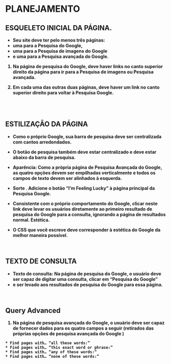 # PLANEJAMENTO

## ESQUELETO INICIAL DA PÁGINA.
   * <strong> Seu site deve ter pelo menos três páginas: <strong>
   * uma para a Pesquisa do Google,
   * uma para a Pesquisa de imagens do Google
   * e uma para a Pesquisa avançada do Google.
   1.  Na página de pesquisa do Google, deve haver links no canto superior direito da página para ir para a Pesquisa de imagens ou Pesquisa avançada. 
    
   2. Em cada uma das outras duas páginas, deve haver um link no canto superior direito para voltar à Pesquisa Google.

<br><br>

## ESTILIZAÇÃO DA PÁGINA

   * Como o próprio Google, sua barra de pesquisa deve ser centralizada com cantos arredondados.
   * O botão de pesquisa também deve estar centralizado e deve estar abaixo da barra de pesquisa.

   * Aparência: Como a própria página de Pesquisa Avançada do Google, as quatro opções devem ser empilhadas verticalmente e todos os campos de texto devem ser alinhados à esquerda.

  * Sorte . Adicione o botão “I’m Feeling Lucky”  à página principal da Pesquisa Google. 
  
  * Consistente com o próprio comportamento do Google, clicar neste link deve levar os usuários diretamente ao primeiro resultado de pesquisa do Google para a consulta, ignorando a página de resultados normal. Estética. 

  * O CSS que você escreve deve corresponder à estética do Google da melhor maneira possível.

<br>

## TEXTO DE CONSULTA

  * Texto de consulta: Na página de pesquisa do Google, o usuário deve ser capaz de digitar uma consulta, clicar em “Pesquisa do Google”
  * e ser levado aos resultados de pesquisa do Google para essa página.

<br>

## Query Advanced 

   1. Na página de pesquisa avançada do Google, o usuário deve ser capaz de fornecer dados para os quatro campos a seguir (retirados das próprias opções de pesquisa avançada do Google )

    * Find pages with… “all these words:”
    * Find pages with… “this exact word or phrase:”
    * Find pages with… “any of these words:”
    * Find pages with… “none of these words:”


